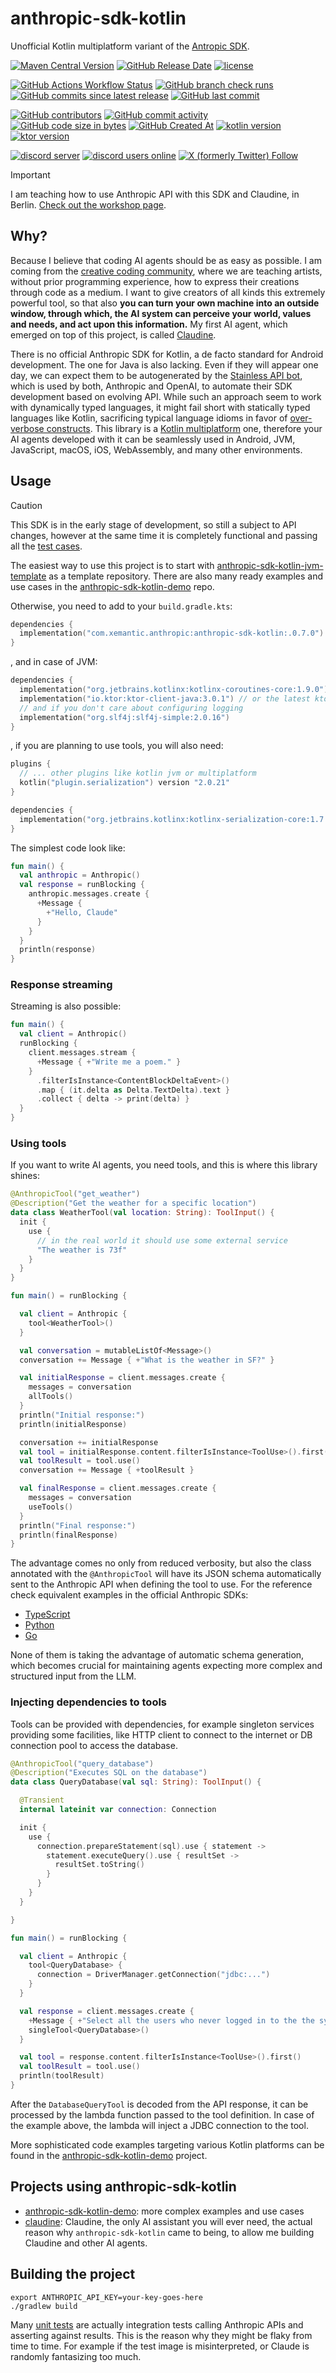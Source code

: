 # anthropic-sdk-kotlin

Unofficial Kotlin multiplatform variant of the
[Antropic SDK](https://docs.anthropic.com/en/api/client-sdks).

[<img alt="Maven Central Version" src="https://img.shields.io/maven-central/v/com.xemantic.anthropic/anthropic-sdk-kotlin">](https://central.sonatype.com/namespace/com.xemantic.anthropic)
[<img alt="GitHub Release Date" src="https://img.shields.io/github/release-date/xemantic/anthropic-sdk-kotlin">](https://github.com/xemantic/anthropic-sdk-kotlin/releases)
[<img alt="license" src="https://img.shields.io/github/license/xemantic/anthropic-sdk-kotlin?color=blue">](https://github.com/xemantic/anthropic-sdk-kotlin/blob/main/LICENSE)

[<img alt="GitHub Actions Workflow Status" src="https://img.shields.io/github/actions/workflow/status/xemantic/anthropic-sdk-kotlin/build-main.yml">](https://github.com/xemantic/anthropic-sdk-kotlin/actions/workflows/build-main.yml)
[<img alt="GitHub branch check runs" src="https://img.shields.io/github/check-runs/xemantic/anthropic-sdk-kotlin/main">](https://github.com/xemantic/anthropic-sdk-kotlin/actions/workflows/build-main.yml)
[<img alt="GitHub commits since latest release" src="https://img.shields.io/github/commits-since/xemantic/anthropic-sdk-kotlin/latest">](https://github.com/xemantic/anthropic-sdk-kotlin/commits/main/)
[<img alt="GitHub last commit" src="https://img.shields.io/github/last-commit/xemantic/anthropic-sdk-kotlin">](https://github.com/xemantic/anthropic-sdk-kotlin/commits/main/)

[<img alt="GitHub contributors" src="https://img.shields.io/github/contributors/xemantic/anthropic-sdk-kotlin">](https://github.com/xemantic/anthropic-sdk-kotlin/graphs/contributors)
[<img alt="GitHub commit activity" src="https://img.shields.io/github/commit-activity/t/xemantic/anthropic-sdk-kotlin">](https://github.com/xemantic/anthropic-sdk-kotlin/commits/main/)
[<img alt="GitHub code size in bytes" src="https://img.shields.io/github/languages/code-size/xemantic/anthropic-sdk-kotlin">]()
[<img alt="GitHub Created At" src="https://img.shields.io/github/created-at/xemantic/anthropic-sdk-kotlin">](https://github.com/xemantic/anthropic-sdk-kotlin/commit/39c1fa4c138d4c671868c973e2ad37b262ae03c2)
[<img alt="kotlin version" src="https://img.shields.io/badge/dynamic/toml?url=https%3A%2F%2Fraw.githubusercontent.com%2Fxemantic%2Fanthropic-sdk-kotlin%2Fmain%2Fgradle%2Flibs.versions.toml&query=versions.kotlin&label=kotlin">](https://kotlinlang.org/docs/releases.html)
[<img alt="ktor version" src="https://img.shields.io/badge/dynamic/toml?url=https%3A%2F%2Fraw.githubusercontent.com%2Fxemantic%2Fanthropic-sdk-kotlin%2Fmain%2Fgradle%2Flibs.versions.toml&query=versions.ktor&label=ktor">](https://ktor.io/)

[<img alt="discord server" src="https://dcbadge.limes.pink/api/server/https://discord.gg/vQktqqN2Vn?style=flat">](https://discord.gg/vQktqqN2Vn)
[<img alt="discord users online" src="https://img.shields.io/discord/811561179280965673">](https://discord.gg/vQktqqN2Vn)
[<img alt="X (formerly Twitter) Follow" src="https://img.shields.io/twitter/follow/KazikPogoda">](https://x.com/KazikPogoda)

> [!IMPORTANT]
> I am teaching how to use Anthropic API with this SDK and Claudine, in Berlin.
> [Check out the workshop page](https://xemantic.com/workshops/2024/agentic-ai-for-artists-2024-10-26/).

## Why?

Because I believe that coding AI agents should be as easy as possible. I am coming from the
[creative coding community](https://creativecode.berlin/), where
we are teaching artists, without prior programming experience, how to express their creations through
code as a medium. I want to give creators of all kinds this extremely powerful tool, so that also
**you can turn your own machine into an outside window, through which, the AI system can perceive
your world, values and needs, and act upon this information.** My first AI agent, which emerged
on top of this project, is called [Claudine](https://github.com/xemantic/claudine).

There is no official Anthropic SDK for Kotlin, a de facto standard for Android development. The one for Java
is also lacking. Even if they will appear one day, we can expect them to be autogenerated by the
[Stainless API bot](https://www.stainlessapi.com/), which is used by both, Anthropic and OpenAI, to automate
their SDK development based on evolving API. While such an approach seem to work with dynamically typed languages,
it might fail short with statically typed languages like Kotlin, sacrificing typical language idioms in favor
of [over-verbose constructs](https://github.com/anthropics/anthropic-sdk-go/blob/main/examples/tools/main.go).
This library is a [Kotlin multiplatform](https://kotlinlang.org/docs/multiplatform.html)
one, therefore your AI agents developed with it can be seamlessly used in Android, JVM, JavaScript, macOS, iOS, WebAssembly,
and many other environments.

## Usage

> [!CAUTION]
> This SDK is in the early stage of development, so still a subject to API changes,
> however at the same time it is completely functional and passing all the
> [test cases](src/commonTest/kotlin).

The easiest way to use this project is to start with 
[anthropic-sdk-kotlin-jvm-template](https://github.com/xemantic/anthropic-sdk-kotlin-jvm-template)
as a template repository. There are also many ready examples and use cases in the
[anthropic-sdk-kotlin-demo](https://github.com/xemantic/anthropic-sdk-kotlin-demo) repo.

Otherwise, you need to add to your `build.gradle.kts`:

```kotlin
dependencies {
  implementation("com.xemantic.anthropic:anthropic-sdk-kotlin:.0.7.0")
} 
```

, and in case of JVM:

```kotlin
dependencies {
  implementation("org.jetbrains.kotlinx:kotlinx-coroutines-core:1.9.0")  
  implementation("io.ktor:ktor-client-java:3.0.1") // or the latest ktor version
  // and if you don't care about configuring logging
  implementation("org.slf4j:slf4j-simple:2.0.16")
}
```

, if you are planning to use tools, you will also need:

```kotlin
plugins {
  // ... other plugins like kotlin jvm or multiplatform
  kotlin("plugin.serialization") version "2.0.21"
}

dependencies {
  implementation("org.jetbrains.kotlinx:kotlinx-serialization-core:1.7.3")
}
```

The simplest code look like:

```kotlin
fun main() {
  val anthropic = Anthropic()
  val response = runBlocking {
    anthropic.messages.create {
      +Message {
        +"Hello, Claude"
      }
    }
  }
  println(response)
}
```

### Response streaming

Streaming is also possible:

```kotlin
fun main() {
  val client = Anthropic()
  runBlocking {
    client.messages.stream {
      +Message { +"Write me a poem." }
    }
      .filterIsInstance<ContentBlockDeltaEvent>()
      .map { (it.delta as Delta.TextDelta).text }
      .collect { delta -> print(delta) }
  }
}
```

### Using tools

If you want to write AI agents, you need tools, and this is where this library shines:

```kotlin
@AnthropicTool("get_weather")
@Description("Get the weather for a specific location")
data class WeatherTool(val location: String): ToolInput() {
  init {
    use {
      // in the real world it should use some external service
      "The weather is 73f"
    }
  }
}

fun main() = runBlocking {

  val client = Anthropic {
    tool<WeatherTool>()
  }

  val conversation = mutableListOf<Message>()
  conversation += Message { +"What is the weather in SF?" }

  val initialResponse = client.messages.create {
    messages = conversation
    allTools()
  }
  println("Initial response:")
  println(initialResponse)

  conversation += initialResponse
  val tool = initialResponse.content.filterIsInstance<ToolUse>().first()
  val toolResult = tool.use()
  conversation += Message { +toolResult }

  val finalResponse = client.messages.create {
    messages = conversation
    useTools()
  }
  println("Final response:")
  println(finalResponse)
}
```

The advantage comes no only from reduced verbosity, but also the class annotated with
the `@AnthropicTool` will have its JSON schema automatically sent to the Anthropic API when
defining the tool to use. For the reference check equivalent examples in the official
Anthropic SDKs:

* [TypeScript](https://github.com/anthropics/anthropic-sdk-typescript/blob/main/examples/tools.ts)
* [Python](https://github.com/anthropics/anthropic-sdk-python/blob/main/examples/tools.py)
* [Go](https://github.com/anthropics/anthropic-sdk-go/blob/main/examples/tools/main.go)

None of them is taking the advantage of automatic schema generation, which becomes crucial
for maintaining agents expecting more complex and structured input from the LLM.

### Injecting dependencies to tools

Tools can be provided with dependencies, for example singleton
services providing some facilities, like HTTP client to connect to the
internet or DB connection pool to access the database. 

```kotlin
@AnthropicTool("query_database")
@Description("Executes SQL on the database")
data class QueryDatabase(val sql: String): ToolInput() {

  @Transient
  internal lateinit var connection: Connection

  init {
    use {
      connection.prepareStatement(sql).use { statement ->
        statement.executeQuery().use { resultSet ->
          resultSet.toString()
        }
      }
    }
  }

}

fun main() = runBlocking {

  val client = Anthropic {
    tool<QueryDatabase> {
      connection = DriverManager.getConnection("jdbc:...")
    }
  }

  val response = client.messages.create {
    +Message { +"Select all the users who never logged in to the the system" }
    singleTool<QueryDatabase>()
  }

  val tool = response.content.filterIsInstance<ToolUse>().first()
  val toolResult = tool.use()
  println(toolResult)
}
```

After the `DatabaseQueryTool` is decoded from the API response, it can be processed
by the lambda function passed to the tool definition. In case of the example above,
the lambda will inject a JDBC connection to the tool.

More sophisticated code examples targeting various Kotlin platforms can be found in the
[anthropic-sdk-kotlin-demo](https://github.com/xemantic/anthropic-sdk-kotlin-demo)
project.

## Projects using anthropic-sdk-kotlin

* [anthropic-sdk-kotlin-demo](https://github.com/xemantic/anthropic-sdk-kotlin-demo): more complex examples
  and use cases
* [claudine](https://github.com/xemantic/claudine): Claudine, the only AI assistant you will ever need, the actual
  reason why `anthropic-sdk-kotlin` came to being, to allow me building Claudine and other AI agents.

## Building the project

```shell
export ANTHROPIC_API_KEY=your-key-goes-here
./gradlew build
```

Many [unit tests](src/commonTest/kotlin) are actually integration tests calling Anthropic APIs
and asserting against results. This is the reason why they might be flaky from time to time. For
example if the test image is misinterpreted, or Claude is randomly fantasizing too much.

